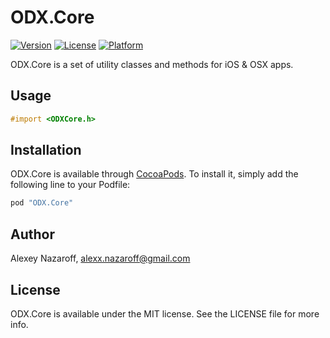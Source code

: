 # ODX.Core

[![Version](https://img.shields.io/cocoapods/v/ODX.Core.svg?style=flat)](http://cocoapods.org/pods/ODX.Core)
[![License](https://img.shields.io/cocoapods/l/ODX.Core.svg?style=flat)](http://cocoapods.org/pods/ODX.Core)
[![Platform](https://img.shields.io/cocoapods/p/ODX.Core.svg?style=flat)](http://cocoapods.org/pods/ODX.Core)

ODX.Core is a set of utility classes and methods for iOS & OSX apps.

## Usage

```objective-c
#import <ODXCore.h>
```

## Installation

ODX.Core is available through [CocoaPods](http://cocoapods.org). To install
it, simply add the following line to your Podfile:

```ruby
pod "ODX.Core"
```

## Author

Alexey Nazaroff, alexx.nazaroff@gmail.com

## License

ODX.Core is available under the MIT license. See the LICENSE file for more info.
